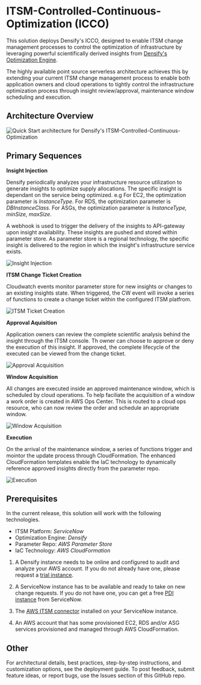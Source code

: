 # ITSM-Controlled-Continuous-Optimization (ICCO)
This solution deploys Densify's ICCO, designed to enable ITSM change management processes to control the optimization of infrastructure by leveraging powerful scientifically derived insights from [Densify's Optimization Engine](https://densify.com).

The highly available point source serverless architecture achieves this by extending your current ITSM change management process to enable both application owners and cloud operations to tightly control the infrastructure optimization process through insight review/approval, maintenance window scheduling and execution.

## Architecture Overview

![Quick Start architecture for Densify's ITSM-Controlled-Continuous-Optimization](https://github.com/densify-quick-start/ITSM-Controlled-Continuous-Optimization/blob/master/img/architecture.PNG)

## Primary Sequences

**Insight Injection**

Densify periodically analyzes your infrastructure resource utilization to generate insights to optimize supply allocations.  The specific insight is dependant on the service being optimized.  e.g For EC2, the optimization parameter is *InstanceType*.  For RDS, the optimization parameter is *DBInstanceClass*.  For ASGs, the optimization parameter is *InstanceType, minSize, maxSize*.

A webhook is used to trigger the delivery of the insights to API-gateway upon insight availability.  These insights are pushed and stored within parameter store.  As parameter store is a regional technology, the specific insight is delivered to the region in which the insight's infrastructure service exists.

![Insight Injection](https://github.com/densify-quick-start/ITSM-Controlled-Continuous-Optimization/blob/master/img/InsightInjection.PNG)

**ITSM Change Ticket Creation**

Cloudwatch events monitor parameter store for new insights or changes to an existing insights state.  When triggered, the CW event will invoke a series of functions to create a change ticket within the configured ITSM platfrom.

![ITSM Ticket Creation](https://github.com/densify-quick-start/ITSM-Controlled-Continuous-Optimization/blob/master/img/CreateITSMTicket.PNG)

**Approval Aquisition**

Application owners can review the complete scientific analysis behind the insight through the ITSM console.  Th owner can choose to approve or deny the execution of this insight.  If approved, the complete lifecycle of the executed can be viewed from the change ticket.

![Approval Acquisition](https://github.com/densify-quick-start/ITSM-Controlled-Continuous-Optimization/blob/master/img/ApproveInsight.PNG)

**Window Acquisition**

All changes are executed inside an approved maintenance window, which is scheduled by cloud operations.  To help faciliate the acquisition of a window a work order is created in AWS Ops Center.  This is routed to a cloud ops resource, who can now review the order and schedule an appropriate window.  

![Window Acquisition](https://github.com/densify-quick-start/ITSM-Controlled-Continuous-Optimization/blob/master/img/AcquireMW.PNG)

**Execution**

On the arrival of the maintenance window, a series of functions trigger and mointor the update process through CloudFormation.  The enhanced CloudFormation templates enable the IaC technology to dynamically reference approved insights directly from the parameter repo.

![Execution](https://github.com/densify-quick-start/ITSM-Controlled-Continuous-Optimization/blob/master/img/ExecuteCF.PNG)

## Prerequisites

In the current release, this solution will work with the following technologies.
- ITSM Platform: *ServiceNow*
- Optimization Engine: *Densify*
- Parameter Repo: *AWS Parameter Store*
- IaC Technology: *AWS CloudFormation*

1) A Densify instance needs to be online and configured to audit and analyze your AWS account.  If you do not already have one, please request a [trial instance](https://www.densify.com/product/trial).

2) A ServiceNow instance has to be available and ready to take on new change requests.  If you do not have one, you can get a free [PDI instance](https://developer.servicenow.com/dev.do) from ServiceNow.

3) The [AWS ITSM connector](https://docs.aws.amazon.com/servicecatalog/latest/adminguide/integrations-servicenow.html) installed on your ServiceNow instance.  

4) An AWS account that has some provisioned EC2, RDS and/or ASG services provisioned and managed through AWS CloudFormation.

## Other

For architectural details, best practices, step-by-step instructions, and customization options, see the deployment guide.  To post feedback, submit feature ideas, or report bugs, use the Issues section of this GitHub repo.
